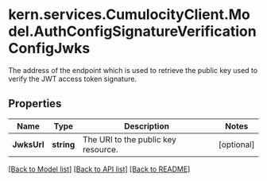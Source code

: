 # kern.services.CumulocityClient.Model.AuthConfigSignatureVerificationConfigJwks
The address of the endpoint which is used to retrieve the public key used to verify the JWT access token signature.

## Properties

Name | Type | Description | Notes
------------ | ------------- | ------------- | -------------
**JwksUrl** | **string** | The URI to the public key resource. | [optional] 

[[Back to Model list]](../README.md#documentation-for-models) [[Back to API list]](../README.md#documentation-for-api-endpoints) [[Back to README]](../README.md)

